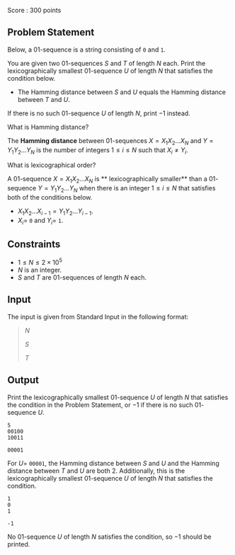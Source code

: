 Score : $300$ points

## Problem Statement

Below, a $01$-sequence is a string consisting of `0` and `1`.

You are given two $01$-sequences $S$ and $T$ of length $N$ each.
Print the lexicographically smallest $01$-sequence $U$ of length $N$ that satisfies the condition below.

- The Hamming distance between $S$ and $U$ equals the Hamming distance between $T$ and $U$.

If there is no such $01$-sequence $U$ of length $N$, print $-1$ instead.

 What is Hamming distance?

The **Hamming distance** between $01$-sequences $X = X_1X_2\ldots X_N$ and $Y = Y_1Y_2\ldots Y_N$ is the number of integers $1 \leq i \leq N$ such that $X_i \neq Y_i$.

 What is lexicographical order?

A $01$-sequence $X = X_1X_2\ldots X_N$ is ** lexicographically smaller** than a $01$-sequence $Y = Y_1Y_2\ldots Y_N$ when there is an integer $1 \leq i \leq N$ that satisfies both of the conditions below.

- $X_1X_2\ldots X_{i-1} = Y_1Y_2\ldots Y_{i-1}$.
- $X_i =$ `0` and $Y_i =$ `1`.

## Constraints

- $1 \leq N \leq 2 \times 10^5$
- $N$ is an integer.
- $S$ and $T$ are $01$-sequences of length $N$ each.

## Input

The input is given from Standard Input in the following format:

> $N$
> 
> $S$
> 
> $T$

## Output

Print the lexicographically smallest $01$-sequence $U$ of length $N$ that satisfies the condition in the Problem Statement, or $-1$ if there is no such $01$-sequence $U$.

```input1
5
00100
10011
```

```output1
00001
```

For $U =$ `00001`, the Hamming distance between $S$ and $U$ and the Hamming distance between $T$ and $U$ are both $2$.
Additionally, this is the lexicographically smallest $01$-sequence $U$ of length $N$ that satisfies the condition.

```input2
1
0
1
```

```output2
-1
```

No $01$-sequence $U$ of length $N$ satisfies the condition, so $-1$ should be printed.